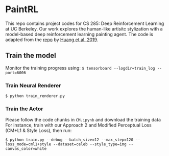 # PaintRL

This repo contains project codes for CS 285: Deep Reinforcement Learning at UC Berkeley. Our work explores the human-like artisitc stylization with a model-based deep reinforcement learning painting agent. The code is adapted from the [repo](https://github.com/megvii-research/ICCV2019-LearningToPaint) by [Huang et al. 2019](https://arxiv.org/abs/1903.04411). 

## Train the model
Monitor the training progress using: `$ tensorboard --logdir=train_log --port=6006`
### Train Neural Renderer
```
$ python train_renderer.py
```
### Train the Actor
Please follow the code chunks in `CM.ipynb` and download the training data
For instance, train with our Approach 2 and Modified Perceptual Loss (CM+L1 & Style Loss), then run:
```
$ python train.py --debug --batch_size=12 --max_step=120 --loss_mode=cml1+style --dataset=celeb --style_type=img --canvas_color=white
```

